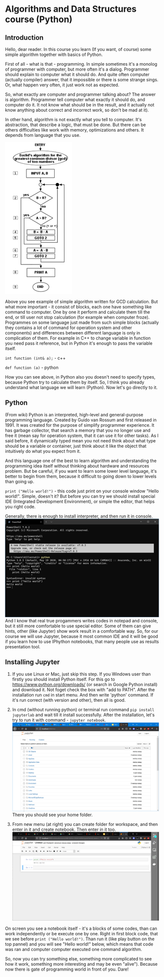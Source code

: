# Algorithms and Data Structures course (Python)
## Introduction
Hello, dear reader. In this course you learn (If you want, of course) some simple algorithm together with basics of Python.

First of all - what is that - programming. In simple sometimes it's a monolog of programmer with computer, but more often it's a dialog. Programmer should explain to computer what it should do. And quite often computer (actually compiler) answer, that it impossible or there is some strange sings. Or, what happen very often, it just work not as expected.

So, what exactly are computer and programmer talking about? The answer is algorithm. Programmer tell computer what exactly it should do, and computer do it. It not know what should be in the result, and it actually not know anything about correct and incorrect work, so don't be mad at it).

In other hand, algorithm is not exactly what you tell to computer. It's abstraction, that describe a logic, that must be done. But there can be others difficulties like work with memory, optimizations and others. It depends from language that you use.

![algorithm_example](algorithm_example.png)

Above you see example of simple algorithm written for GCD calculation. But what more important - it consist of blocks, each one have something like command to computer. One by one it perform and calculate them till the end, or till user not stop calculation (for example when computer froze). Programmes on some language just made from such simple blocks (actually they contains a lot of command for operation system and other components) and differences between different language is only in complication of them. For example in C++ to change variable in function you need pass it reference, but in Python it's enough to pass the variable itself. 

`int function (int& a);` - c++

`def function (a)` - python

How you can see above, in Python also you doesn't need to specify types, because Python try to calculate them by itself. So, I think you already understand what language we will learn (Python). Now let's go directly to it.

## Python
(From wiki) Python is an interpreted, high-level and general-purpose programming language. Created by Guido van Rossum and first released in 1991. It was created for the purpose of simplify programmer experience. It has garbage collector, that search a memory that you no longer use and free it (mean say for operation system, that it can use it for other tasks). As I said before, it dynamically typed mean you not need think about what type should be a variable or container, just think about it like the object that intuitively do what you expect from it.

And this language one of the best to learn algorithm and understanding the programming idea itself without thinking about hardware and resources problem. But be careful, if you want to learn some lower level language, it's better to begin from them, because it difficult to going down to lower levels than going up.

`print ("Hello world!")` - this code just print on your console window "Hello world!". Simple, doesn't it? But before you can try we should install special IDE (Integrated Development Environment), or simple the editor, that helps you right code.

Generally, there is enough to install interpreter, and then run it in console.
![interpreter](interpreter.png)
And I know that real true progammers writes codes in notepad and console, but it still more comfortable to use special editor. Some of them can give hints, other (like Jupyter) show work result in a comfortable way. So, for our course we will use Jupyter, because it most common IDE and it will be good if you learn how to use IPhython notebooks, that many people use as results presentation tool.

## Installing Jupyter

1. If you use Linux or Mac, just skip this step. If you Windows user than firstly you should install Python itself. For this go to https://www.python.org/downloads/ (or search in Google Python install) and download it. Not foget check the box with "add to PATH". After the installation run `cmd` in start menu. And then write 'python' command. If it's run correct (with version and other), then all is good.

2. In cmd (without running python) or terminal run command  `pip install jupyterlab` and wait till it install successfully. After the installation, let's try to run it with command - `jupyter notebook`. 
![jupyter](jupyter.png)
There you should see your home folder.
3. From new menu (at right) you can create folder for workspace, and then enter in it and create notebook. Then enter in it too.
![notebook](notebook.png)

On screen you see a notebook itself - it's a blocks of some codes, than can work independently or be execute one by one. Right in first block code, that we see before `print ("Hello world!")`. Than run it (like play button on the top pannel) and you will see "Hello world!" below, which means that code was ran and computer computer executed one command algorithm.

So, now you can try something else, something more complicated to see how it work, something more interesting and may be even "alive"). Because now there is gate of programming world in front of you. Dare!